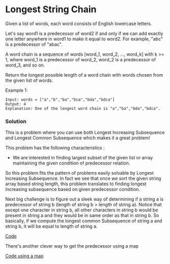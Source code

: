 # Longest String Chain

Given a list of words, each word consists of English lowercase letters.

Let's say word1 is a predecessor of word2 if and only if we can add exactly one letter anywhere in word1 to make it equal to word2. For example, "abc" is a predecessor of "abac".

A word chain is a sequence of words [word_1, word_2, ..., word_k] with k >= 1, where word_1 is a predecessor of word_2, word_2 is a predecessor of word_3, and so on.

Return the longest possible length of a word chain with words chosen from the given list of words.

Example 1:

```
Input: words = ["a","b","ba","bca","bda","bdca"]
Output: 4
Explanation: One of the longest word chain is "a","ba","bda","bdca".
```

### Solution

This is a problem where you can use both Longest Increasing Subsequence and Longest Common Subsequence which makes it a great problem!

This problem has the following characteristics :

- We are interested in finding largest subset of the given list or array maintaining the given condition of predecessor relation.

So this problem fits the pattern of problems easily solvable by Longest Increasing Subsequence.
In fact we see that once we sort the given string array based string length, this problem translates to finding longest increasing subsequence based on given predecessor condition.

Next big challenge is to figure out a sleek way of determining if a string a is predecessor of string b (length of string b > length of string a). Notice that except one character in string b, all other characters in string b would be present in string a and they would be in same order as that in string b. So basically, if we compute the longest common Subsequence of string a and string b, it will be equal to length of string a.

[Code](../Longest-String-Chain/longest-string-chain.js)

There's another clever way to get the predecessor using a map

[Code using a map](Longest-String-Chain/longest-string-chain-2.js)
